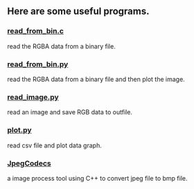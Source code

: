 ## Here are some useful programs.

### [read_from_bin.c](./read_from_bin.c)
read the RGBA data from a binary file.

### [read_from_bin.py](./read_from_bin.py)
read the RGBA data from a binary file and then plot the image.

### [read_image.py](./read_image.py)
read an image and save RGB data to outfile.

### [plot.py](./plot.py)
read csv file and plot data graph.

### [JpegCodecs](https://github.com/Lustrew/notebook/tree/master/tools/JpegCodecs)
a image process tool using C++ to convert jpeg file to bmp file.
